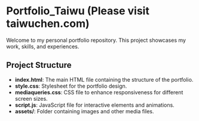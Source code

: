 # Portfolio_Taiwu (Please visit taiwuchen.com)

Welcome to my personal portfolio repository. This project showcases my work, skills, and experiences.

## Project Structure

- **index.html**: The main HTML file containing the structure of the portfolio.
- **style.css**: Stylesheet for the portfolio design.
- **mediaqueries.css**: CSS file to enhance responsiveness for different screen sizes.
- **script.js**: JavaScript file for interactive elements and animations.
- **assets/**: Folder containing images and other media files.

